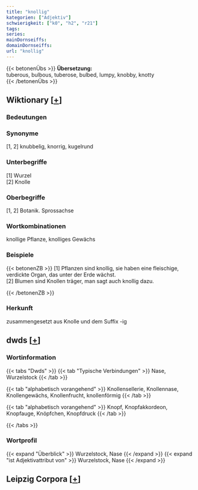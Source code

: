 ```yaml
---
title: "knollig"
kategorien: ["Adjektiv"]
schwierigkeit: ["k0", "h2", "r21"]
tags:
series:
mainDornseiffs:
domainDornseiffs:
url: "knollig"
---
```


{{< betonenÜbs >}}
**Übersetzung:**  
tuberous, bulbous, tuberose, bulbed, lumpy, knobby, knotty  
{{< /betonenÜbs >}}

## Wiktionary [[+](https://de.wiktionary.org/wiki/knollig)]

### Bedeutungen

### Synonyme
[1, 2] knubbelig, knorrig, kugelrund  

### Unterbegriffe
[1] Wurzel  
[2] Knolle  

### Oberbegriffe
[1, 2] Botanik. Sprossachse  

### Wortkombinationen
knollige Pflanze, knolliges Gewächs  

### Beispiele
{{< betonenZB >}}
[1] Pflanzen sind knollig, sie haben eine fleischige, verdickte Organ, das unter der Erde wächst.  
[2] Blumen sind Knollen träger, man sagt auch knollig dazu.  

{{< /betonenZB >}}
### Herkunft
zusammengesetzt aus Knolle und dem Suffix -ig  



## dwds [[+](https://www.dwds.de/wb/knollig)]

### Wortinformation
{{< tabs "Dwds" >}}
{{< tab "Typische Verbindungen" >}}
Nase, Wurzelstock
{{< /tab >}}

{{< tab "alphabetisch vorangehend" >}}
Knollensellerie, Knollennase, Knollengewächs, Knollenfrucht, knollenförmig
{{< /tab >}}

{{< tab "alphabetisch vorangehend" >}}
Knopf, Knopfakkordeon, Knopfauge, Knöpfchen, Knopfdruck
{{< /tab >}}

{{< /tabs >}}

### Wortprofil
{{< expand "Überblick" >}} Wurzelstock, Nase {{< /expand >}}
{{< expand "ist Adjektivattribut von" >}} Wurzelstock, Nase {{< /expand >}}

## Leipzig Corpora [[+](https://corpora.uni-leipzig.de/en/res?word=knollig&corpusId=deu_newscrawl-public_2018)]

